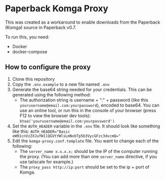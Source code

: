 # Paperback Komga Proxy

This was created as a workaround to enable downloads from the Paperback (Komga) source in Paperback v0.7.

To run this, you need:

- Docker
- docker-compose

## How to configure the proxy

1. Clone this repository
2. Copy the `.env.example` to a new file named `.env`
3. Generate the base64 string needed for your credentials. This can be generated using the following method:
   - The authorization string is username + ":" + password (like this `yourusername@email.com:yourpassword`), encoded to base64. You can use an online tool, or run this in the console of your browser (press F12 to view the browser dev tools): `btoa('yourusername@email.com:yourpassword')`
4. Set the `AUTH_HEADER` variable in the `.env` file. It should look like something like this: `AUTH_HEADER="Basic eW91cnVzZXJuYW1lQGVtYWlsLmNvbTp5b3VycGFzc3dvcmQ="`
5. Edit the `komga-proxy.conf.template` file. You want to change each of the following:
   - The `server_name x.x.x.x;` should be the IP of the computer running the proxy. (You can add more than one `server_name` directive, if you use tailscale for example.)
   - The `proxy_pass http://ip:port` should be set to the ip + port of Komga.